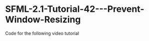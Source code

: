 SFML-2.1-Tutorial-42---Prevent-Window-Resizing
==============================================

Code for the following video tutorial 
